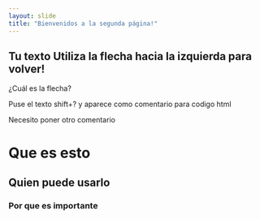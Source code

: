 ```yaml
---
layout: slide
title: "Bienvenidos a la segunda página!"
---
```

Tu texto
Utiliza la flecha hacia la izquierda para volver!
---
¿Cuál es la flecha?
<!-- Que necesito poner como ejemplo -->
Puse el texto shift+? y aparece como comentario para codigo html
<p>Necesito poner otro comentario</p>
<!--otro comentario-->
<h1>Que es esto</h1>
<h2>Quien puede usarlo</h2>
<h3>Por que es importante</h3>
